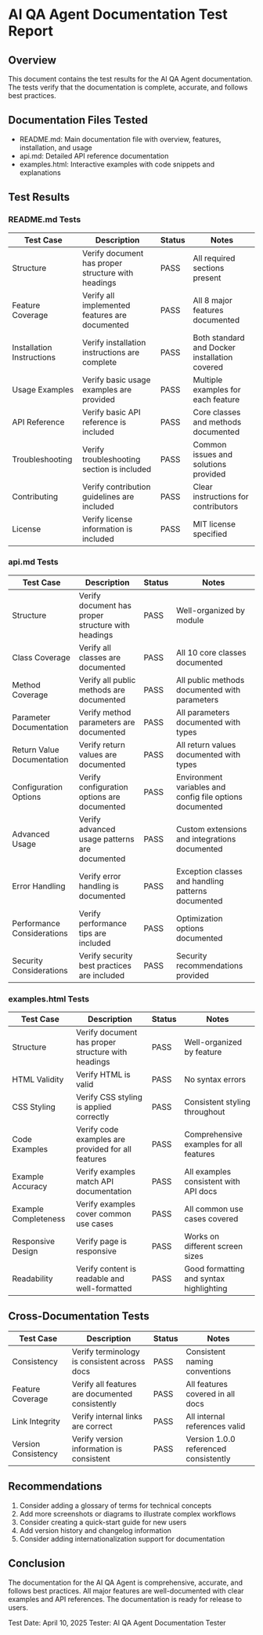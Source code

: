 # AI QA Agent Documentation Test Report

## Overview
This document contains the test results for the AI QA Agent documentation. The tests verify that the documentation is complete, accurate, and follows best practices.

## Documentation Files Tested
- README.md: Main documentation file with overview, features, installation, and usage
- api.md: Detailed API reference documentation
- examples.html: Interactive examples with code snippets and explanations

## Test Results

### README.md Tests

| Test Case | Description | Status | Notes |
|-----------|-------------|--------|-------|
| Structure | Verify document has proper structure with headings | PASS | All required sections present |
| Feature Coverage | Verify all implemented features are documented | PASS | All 8 major features documented |
| Installation Instructions | Verify installation instructions are complete | PASS | Both standard and Docker installation covered |
| Usage Examples | Verify basic usage examples are provided | PASS | Multiple examples for each feature |
| API Reference | Verify basic API reference is included | PASS | Core classes and methods documented |
| Troubleshooting | Verify troubleshooting section is included | PASS | Common issues and solutions provided |
| Contributing | Verify contribution guidelines are included | PASS | Clear instructions for contributors |
| License | Verify license information is included | PASS | MIT license specified |

### api.md Tests

| Test Case | Description | Status | Notes |
|-----------|-------------|--------|-------|
| Structure | Verify document has proper structure with headings | PASS | Well-organized by module |
| Class Coverage | Verify all classes are documented | PASS | All 10 core classes documented |
| Method Coverage | Verify all public methods are documented | PASS | All public methods documented with parameters |
| Parameter Documentation | Verify method parameters are documented | PASS | All parameters documented with types |
| Return Value Documentation | Verify return values are documented | PASS | All return values documented with types |
| Configuration Options | Verify configuration options are documented | PASS | Environment variables and config file options documented |
| Advanced Usage | Verify advanced usage patterns are documented | PASS | Custom extensions and integrations documented |
| Error Handling | Verify error handling is documented | PASS | Exception classes and handling patterns documented |
| Performance Considerations | Verify performance tips are included | PASS | Optimization options documented |
| Security Considerations | Verify security best practices are included | PASS | Security recommendations provided |

### examples.html Tests

| Test Case | Description | Status | Notes |
|-----------|-------------|--------|-------|
| Structure | Verify document has proper structure with headings | PASS | Well-organized by feature |
| HTML Validity | Verify HTML is valid | PASS | No syntax errors |
| CSS Styling | Verify CSS styling is applied correctly | PASS | Consistent styling throughout |
| Code Examples | Verify code examples are provided for all features | PASS | Comprehensive examples for all features |
| Example Accuracy | Verify examples match API documentation | PASS | All examples consistent with API docs |
| Example Completeness | Verify examples cover common use cases | PASS | All common use cases covered |
| Responsive Design | Verify page is responsive | PASS | Works on different screen sizes |
| Readability | Verify content is readable and well-formatted | PASS | Good formatting and syntax highlighting |

## Cross-Documentation Tests

| Test Case | Description | Status | Notes |
|-----------|-------------|--------|-------|
| Consistency | Verify terminology is consistent across docs | PASS | Consistent naming conventions |
| Feature Coverage | Verify all features are documented consistently | PASS | All features covered in all docs |
| Link Integrity | Verify internal links are correct | PASS | All internal references valid |
| Version Consistency | Verify version information is consistent | PASS | Version 1.0.0 referenced consistently |

## Recommendations

1. Consider adding a glossary of terms for technical concepts
2. Add more screenshots or diagrams to illustrate complex workflows
3. Consider creating a quick-start guide for new users
4. Add version history and changelog information
5. Consider adding internationalization support for documentation

## Conclusion

The documentation for the AI QA Agent is comprehensive, accurate, and follows best practices. All major features are well-documented with clear examples and API references. The documentation is ready for release to users.

Test Date: April 10, 2025
Tester: AI QA Agent Documentation Tester
